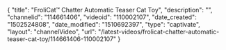 {
    "title": "FroliCat&trade; Chatter Automatic Teaser Cat Toy",
    "description": "",
    "channelid": "114661406",
    "videoid": "110002107",
    "date_created": "1502524808",
    "date_modified": "1510692397",
    "type": "captivate",
    "layout": "channelVideo",
    "url": "\/latest-videos\/frolicat-chatter-automatic-teaser-cat-toy\/114661406-110002107"
}